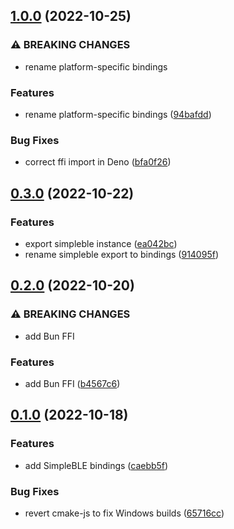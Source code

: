 ## [1.0.0](https://github.com/Symbitic/node-simpleble/compare/v0.3.0...v1.0.0) (2022-10-25)


### ⚠ BREAKING CHANGES

* rename platform-specific bindings

### Features

* rename platform-specific bindings ([94bafdd](https://github.com/Symbitic/node-simpleble/commit/94bafdd503b3e97f53757a67a5bf06a065a6fdc4))


### Bug Fixes

* correct ffi import in Deno ([bfa0f26](https://github.com/Symbitic/node-simpleble/commit/bfa0f26c664bbf814df5c0bbbcf96e6382e2fc45))

## [0.3.0](https://github.com/Symbitic/node-simpleble/compare/v0.2.0...v0.3.0) (2022-10-22)


### Features

* export simpleble instance ([ea042bc](https://github.com/Symbitic/node-simpleble/commit/ea042bcf38469dd944aa96107e77faa9c9dc7536))
* rename simpleble export to bindings ([914095f](https://github.com/Symbitic/node-simpleble/commit/914095f92f83c30dddf8e7e9662370ed67f43621))

## [0.2.0](https://github.com/Symbitic/node-simpleble/compare/v0.1.0...v0.2.0) (2022-10-20)


### ⚠ BREAKING CHANGES

* add Bun FFI

### Features

* add Bun FFI ([b4567c6](https://github.com/Symbitic/node-simpleble/commit/b4567c6b03c62226832489c2e62bbf6c81ae83ce))

## [0.1.0](https://github.com/Symbitic/node-simpleble/compare/caebb5fe39406457dfec277bbc6a070bdf738382...v0.1.0) (2022-10-18)


### Features

* add SimpleBLE bindings ([caebb5f](https://github.com/Symbitic/node-simpleble/commit/caebb5fe39406457dfec277bbc6a070bdf738382))


### Bug Fixes

* revert cmake-js to fix Windows builds ([65716cc](https://github.com/Symbitic/node-simpleble/commit/65716cc4581ca70f6668ddc30c6f9bfc3012a24e))

